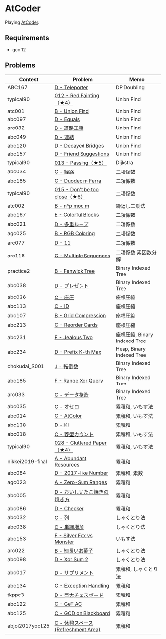 # AtCoder

Playing [AtCoder](https://atcoder.jp/).

## Requirements

- gcc 12

## Problems

| Contest          | Problem                                                                                          | Memo                          |
| ---------------- | ------------------------------------------------------------------------------------------------ | ----------------------------- |
| ABC167           | [D - Teleporter](https://atcoder.jp/contests/abc167/tasks/abc167_d)                              | DP Doubling                   |
| typical90        | [012 - Red Painting（★4）](https://atcoder.jp/contests/typical90/tasks/typical90_l)              | Union Find                    |
| atc001           | [B - Union Find](https://atcoder.jp/contests/atc001/tasks/unionfind_a)                           | Union Find                    |
| abc097           | [D - Equals](https://atcoder.jp/contests/abc097/tasks/arc097_b)                                  | Union Find                    |
| arc032           | [B - 道路工事](https://atcoder.jp/contests/arc032/tasks/arc032_2)                                | Union Find                    |
| abc049           | [D - 連結](https://atcoder.jp/contests/abc049/tasks/arc065_b)                                    | Union Find                    |
| abc120           | [D - Decayed Bridges](https://atcoder.jp/contests/abc120/tasks/abc120_d)                         | Union Find                    |
| abc157           | [D - Friend Suggestions](https://atcoder.jp/contests/abc157/tasks/abc157_d)                      | Union Find                    |
| typical90        | [013 - Passing（★5）](https://atcoder.jp/contests/typical90/tasks/typical90_m)                   | Dijkstra                      |
| abc034           | [C - 経路](https://atcoder.jp/contests/abc034/tasks/abc034_c)                                    | 二項係数                      |
| abc185           | [C - Duodecim Ferra](https://atcoder.jp/contests/abc185/tasks/abc185_c)                          | 二項係数                      |
| typical90        | [015 - Don't be too close（★6）](https://atcoder.jp/contests/typical90/tasks/typical90_o)        | 二項係数                      |
| atc002           | [B - n^p mod m](https://atcoder.jp/contests/atc002/tasks/atc002_b)                               | 繰返し二乗法                  |
| abc167           | [E - Colorful Blocks](https://atcoder.jp/contests/abc167/tasks/abc167_e)                         | 二項係数                      |
| abc021           | [D - 多重ループ](https://atcoder.jp/contests/abc021/tasks/abc021_d)                            | 二項係数                      |
| agc025           | [B - RGB Coloring](https://atcoder.jp/contests/agc025/tasks/agc025_b)                            | 二項係数                      |
| arc077           | [D - 11](https://atcoder.jp/contests/arc077/tasks/arc077_b)                                      | 二項係数                      |
| arc116           | [C - Multiple Sequences](https://atcoder.jp/contests/arc116/tasks/arc116_c)                      | 二項係数 素因数分解           |
| practice2        | [B - Fenwick Tree](https://atcoder.jp/contests/practice2/tasks/practice2_b)                      | Binary Indexed Tree           |
| abc038           | [D - プレゼント](https://atcoder.jp/contests/abc038/tasks/abc038_d)                          | Binary Indexed Tree           |
| abc036           | [C - 座圧](https://atcoder.jp/contests/abc036/tasks/abc036_c)                                    | 座標圧縮                      |
| abc113           | [C - ID](https://atcoder.jp/contests/abc113/tasks/abc113_c)                                      | 座標圧縮                      |
| abc107           | [B - Grid Compression](https://atcoder.jp/contests/abc107/tasks/abc107_b)                        | 座標圧縮                      |
| abc213           | [C - Reorder Cards](https://atcoder.jp/contests/abc213/tasks/abc213_c)                           | 座標圧縮                      |
| abc231           | [F - Jealous Two](https://atcoder.jp/contests/abc231/tasks/abc231_f)                             | 座標圧縮, Binary Indexed Tree |
| abc234           | [D - Prefix K-th Max](https://atcoder.jp/contests/abc234/tasks/abc234_d)                         | Heap, Binary Indexed Tree     |
| chokudai_S001    | [J - 転倒数](https://atcoder.jp/contests/chokudai_S001/tasks/chokudai_S001_j)                    | Binary Indexed Tree           |
| abc185           | [F - Range Xor Query](https://atcoder.jp/contests/abc185/tasks/abc185_f)                         | Binary Indexed Tree           |
| arc033           | [C - データ構造](https://atcoder.jp/contests/arc033/tasks/arc033_3)                            | Binary Indexed Tree           |
| abc035           | [C - オセロ](https://atcoder.jp/contests/abc035/tasks/abc035_c)                                  | 累積和, いもす法              |
| abc014           | [C - AtColor](https://atcoder.jp/contests/abc014/tasks/abc014_3)                                 | 累積和, いもす法              |
| abc138           | [D - Ki](https://atcoder.jp/contests/abc138/tasks/abc138_d)                                      | 累積和                        |
| abc018           | [C - 菱型カウント](https://atcoder.jp/contests/abc018/tasks/abc018_3)                            | 累積和, いもす法              |
| typical90        | [028 - Cluttered Paper（★4）](https://atcoder.jp/contests/typical90/tasks/typical90_ab)          | 累積和, いもす法              |
| nikkei2019-final | [A - Abundant Resources](https://atcoder.jp/contests/nikkei2019-final/tasks/nikkei2019_final_a)  | 累積和                        |
| abc084           | [D - 2017-like Number](https://atcoder.jp/contests/abc084/tasks/abc084_d)                        | 累積和, 素数                  |
| agc023           | [A - Zero-Sum Ranges](https://atcoder.jp/contests/agc023/tasks/agc023_a)                         | 累積和                        |
| abc005           | [D - おいしいたこ焼きの焼き方](https://atcoder.jp/contests/abc005/tasks/abc005_4)                | 累積和                        |
| abc086           | [D - Checker](https://atcoder.jp/contests/abc086/tasks/arc089_b)                                 | 累積和                        |
| abc032           | [C - 列](https://atcoder.jp/contests/abc032/tasks/abc032_c)                                      | しゃくとり法                  |
| abc038           | [C - 単調増加](https://atcoder.jp/contests/abc038/tasks/abc038_c)                                | しゃくとり法                  |
| abc153           | [F - Silver Fox vs Monster](https://atcoder.jp/contests/abc153/tasks/abc153_f)                   | いもす法                      |
| arc022           | [B - 細長いお菓子](https://atcoder.jp/contests/arc022/tasks/arc022_2)                            | しゃくとり法                  |
| abc098           | [D - Xor Sum 2](https://atcoder.jp/contests/abc098/tasks/arc098_b)                               | しゃくとり法                  |
| abc017           | [D - サプリメント](https://atcoder.jp/contests/abc017/tasks/abc017_4)                          | 累積和, しゃくとり法          |
| abc134           | [C - Exception Handling](https://atcoder.jp/contests/abc134/tasks/abc134_c)                      | 累積和                        |
| tkppc3           | [D - 巨大チェスボード](https://atcoder.jp/contests/tkppc3/tasks/tkppc3_d)                    | 累積和                        |
| abc122           | [C - GeT AC](https://atcoder.jp/contests/abc122/tasks/abc122_c)                                  | 累積和                        |
| abc125           | [C - GCD on Blackboard](https://atcoder.jp/contests/abc125/tasks/abc125_c)                       | 累積和                        |
| abjoi2017yoc125  | [C - 休憩スペース (Refreshment Area)](https://atcoder.jp/contests/joi2017yo/tasks/joi2017yo_c) | 累積和                        |
